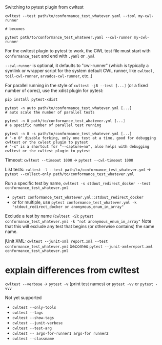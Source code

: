 Switching to pytest plugin from cwltest

```
cwltest --test path/to/conformance_test_whatever.yaml --tool my-cwl-runner

# becomes

pytest path/to/conformance_test_whatever.yaml --cwl-runner my-cwl-runner
```

For the cwltest plugin to pytest to work, the CWL test file must start with `conformance_test`
and end with `.yaml` or `.yml`

`--cwl-runner` is optional, it defaults to "cwl-runner"
(which is typically a symlink or wrapper script for the system default CWL runner,
like `cwltool`, `toil-cwl-runner`, `arvados-cwl-runner`, etc..)

For parallel running in the style of `cwltest -j8 --test [...]` (or a fixed number of cores),
use the xdist plugin for pytest:

```
pip install pytest-xdist

pytest -n auto path/to/conformance_test_whatever.yml [...]
# auto scale the number of parallel tests

pytest -n 8 path/to/conformance_test_whatever.yml [...]
# a specific number of parallel test running

pytest -n 0 -s path/to/conformance_test_whatever.yml [...]
# "-n 0" disable forking, only one test at a time, good for debugging cwltest or the cwlest plugin to pytest
# "-s" is a shortcut for "--capture=no", also helps with debugging cwltest or the cwltest plugin to pytest
```

Timeout: `cwltest --timeout 1000` → `pytest --cwl-timeout 1000`

List tests: `cwltest -l --test path/to/conformance_test_whatever.yml` → `pytest --collect-only path/to/conformance_test_whatever.yml`

Run a specific test by name, `cwltest -s stdout_redirect_docker --test conformance_test_whatever.yml`
- `pytest conformance_test_whatever.yml::stdout_redirect_docker`
- or for multiple, use `pytest conformance_test_whatever.yml -k "stdout_redirect_docker or anonymous_enum_in_array"`

Exclude a test by name (`cwltest -S`):
`pytest conformance_test_whatever.yml -k "not anonymous_enum_in_array"`
Note that this will exclude any test that begins (or otherwise contains) the same name.

jUnit XML: `cwltest --junit-xml report.xml --test conformance_test_whatever.yml` becomes `pytest --junit-xml=report.xml conformance_test_whatever.yml`
# explain differences from cwltest

`cwltest --verbose` → `pytest -v` (print test names) or `pytest -vv` or `pytest -vvv`

Not yet supported
- `cwltest --only-tools`
- `cwltest --tags`
- `cwltest --show-tags`
- `cwltest --junit-verbose`
- `cwltest --test-arg`
- `cwltest -- args-for-runner1 args-for runner2`
- `cwltest --classname`
